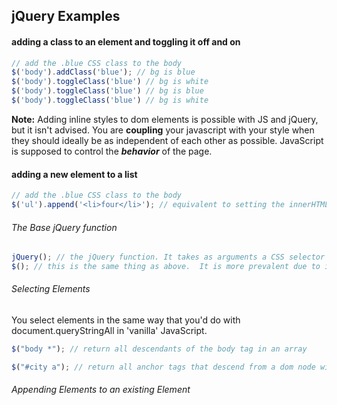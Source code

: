 ## jQuery Examples

#### adding a class to an element and toggling it off and on
````javascript
// add the .blue CSS class to the body
$('body').addClass('blue'); // bg is blue
$('body').toggleClass('blue') // bg is white
$('body').toggleClass('blue') // bg is blue
$('body').toggleClass('blue') // bg is white

````

**Note:** Adding inline styles to dom elements is possible with JS and jQuery, but it isn't advised.  You are **coupling** your javascript with your style when they should ideally be as independent of each other as possible. JavaScript is supposed to control the ***behavior*** of the page.

#### adding a new element to a list 
````javascript
// add the .blue CSS class to the body
$('ul').append('<li>four</li>'); // equivalent to setting the innerHTML to '<li>four</li>'

````
###### The Base jQuery function
````javascript
jQuery(); // the jQuery function. It takes as arguments a CSS selector string.
$(); // this is the same thing as above.  It is more prevalent due to it's brief, distinct syntax.
````
###### Selecting Elements

You select elements in the same way that you'd do with document.queryStringAll in 'vanilla' JavaScript.
````javascript
$("body *"); // return all descendants of the body tag in an array

$("#city a"); // return all anchor tags that descend from a dom node with the id 'city'
````



###### Appending Elements to an existing Element
